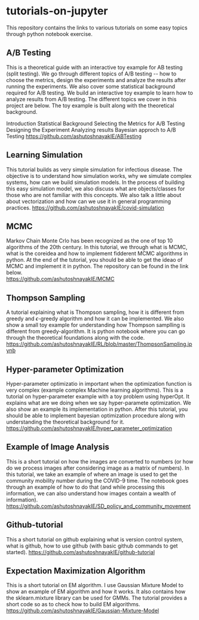 # tutorials-on-jupyter
This repository contains the links to various tutorials on some easy topics through python notebook exercise.

## A/B Testing
This is a theoretical guide with an interactive toy example for AB testing (split testing). We go through different topics of A/B testing -- how to choose the metrics, design the experiments and analyze the results after running the experiments. We also cover some statistical background required for A/B testing. We build an interactive toy example to learn how to analyze results from A/B testing. The different topics we cover in this project are below. The toy example is built along with the theoretical background.

Introduction
Statistical Background
Selecting the Metrics for A/B Testing
Designing the Experiment
Analyzing results
Bayesian approch to A/B Testing
https://github.com/ashutoshnayakIE/ABTesting

## Learning Simulation
This tutorial builds as very simple simulation for infectious disease. The objective is to understand how simulation works, why we simulate complex systems, how can we build simulation models. In the process of building this easy simulation model, we also discuss what are objects/classes for those who are not familiar with this concepts. We also talk a little about about vectorization and how can we use it in general programming practices.
https://github.com/ashutoshnayakIE/covid-simulation

## MCMC
Markov Chain Monte Crlo has been recognized as the one of top 10 algorithms of the 20th century. In this tutorial, we through what is MCMC, what is the coreidea and how to implement fidderent MCMC algorithms in python. At the end of the tutorial, you should be able to get the ideao of MCMC and implement it in python. The repository can be found in the link below.<br>
https://github.com/ashutoshnayakIE/MCMC

## Thompson Sampling
A tutorial explaining what is Thompson sampling, how it is different from greedy and $\epsilon$-greedy algorithm and how it can be 
implemented. We also show a small toy example for understanding how Thompson samplling is different from greedy-algorithm. It is python notebook where you can go through the theoretical foundations along with the code.<br>
https://github.com/ashutoshnayakIE/RL/blob/master/ThompsonSampling.ipynb

## Hyper-parameter Optimization
Hyper-parameter optimizatio in important when the optimization function is very complex (example complex Machine learning algorithms).
This is a tutorial on hyper-parameter example with a toy problem using hyperOpt. It explains what are we doing when we say hyper-paramete optimization. We also show an example its implementation in python. After this tutorial, you should be able to implement bayesian optimization procedure along with understanding the theoretical background for it.<br>
https://github.com/ashutoshnayakIE/hyper_parameter_optimization

## Example of Image Analysis
This is a short tutorial on how the images are converted to numbers (or how do we process images after considering image as a matrix of numbers). In this tutorial, we take an example of where an image is used to get the community mobility number during the COVID-9 time. The notebook goes through an example of how to do that (and while processing this information, we can also understand how images contain a wealth of information).
https://github.com/ashutoshnayakIE/SD_policy_and_community_movement

## Github-tutorial

This a short tutorial on github explaining what is version control system, what is github, how to use github (with basic github commands to get started).
https://github.com/ashutoshnayakIE/github-tutorial

## Expectation Maximization Algorithm

This is a short tutorial on EM algorithm. I use Gaussian Mixture Model to show an example of EM algorithm and how it works. It also contains how the sklearn.mixture library can be used for GMMs. The tutorial provides a short code so as to check how to build EM algorithms. 
https://github.com/ashutoshnayakIE/Gaussian-Mixture-Model
